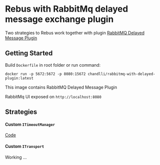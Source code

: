 # Rebus with RabbitMq delayed message exchange plugin

Two strategies to Rebus work together with plugin [RabbitMQ Delayed Message Plugin](https://github.com/rabbitmq/rabbitmq-delayed-message-exchange)

## Getting Started

Build `Dockerfile` in root folder or run command:

```
docker run -p 5672:5672 -p 8080:15672 chandlli/rabbitmq-with-delayed-plugin:latest
```
This image contains RabbitMQ Delayed Message Plugin

RabbitMq UI exposed on `http://localhost:8080`

## Strategies

#### Custom `ITimeoutManager`

[Code](https://github.com/chandlli/Rebus-RabbitMq-delayed-message-exchange/blob/master/src/Timeout)

#### Custom `ITransport`

Working ...

